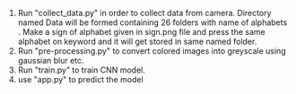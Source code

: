 1. Run "collect_data.py" in order to collect data from camera. Directory named Data will be formed containing 26 folders with name of alphabets . Make a sign of alphabet given in
   sign.png file and press the same alphabet on keyword and it will get stored in same named folder.
2. Run "pre-processing.py" to convert colored images into greyscale using gaussian blur etc.
3. Run "train.py" to train CNN model.
4. use "app.py" to predict the model
